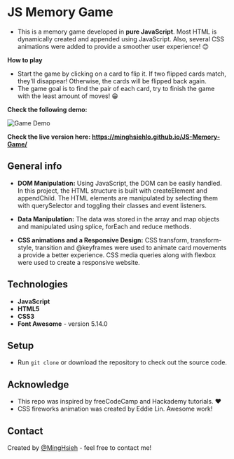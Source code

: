 # JS Memory Game
* This is a memory game developed in **pure JavaScript**. Most HTML is dynamically created and appended using JavaScript. Also, several CSS animations were added to provide a smoother user experience! :blush:

**How to play**

* Start the game by clicking on a card to flip it. If two flipped cards match, they'll disappear! Otherwise, the cards will be flipped back again.
* The game goal is to find the pair of each card, try to finish the game with the least amount of moves! :grin:

**Check the following demo:**

![Game Demo](./img/game-demo.gif)

**Check the live version here: https://minghsiehlo.github.io/JS-Memory-Game/**

## General info

* **DOM Manipulation:** Using JavaScript, the DOM can be easily handled. In this project, the HTML structure is built with createElement and appendChild. The HTML elements are manipulated by selecting them with querySelector and toggling their classes and event listeners. 

* **Data Manipulation:** The data was stored in the array and map objects and manipulated using splice, forEach and reduce methods.

* **CSS animations and a Responsive Design:** CSS transform, transform-style, transition and @keyframes were used to animate card movements a provide a better experience. CSS media queries along with flexbox were used to create a responsive website. 

## Technologies

* **JavaScript**
* **HTML5**
* **CSS3**
* **Font Awesome** - version 5.14.0

## Setup
* Run `git clone` or download the repository to check out the source code.

## Acknowledge
* This repo was inspired by freeCodeCamp and Hackademy tutorials. :heart: 
* CSS fireworks animation was created by Eddie Lin. Awesome work!

## Contact
Created by [@MingHsieh](https://www.linkedin.com/in/ming-hsieh-lo/) - feel free to contact me!